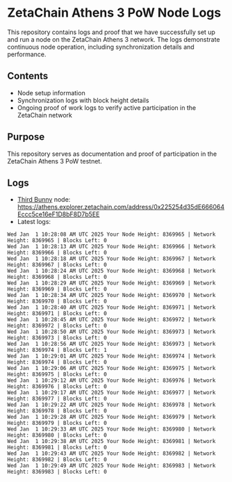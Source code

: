# ZetaChain Athens 3 PoW Node Logs
This repository contains logs and proof that we have successfully set up and run a node on the ZetaChain Athens 3 network. The logs demonstrate continuous node operation, including synchronization details and performance.

## Contents
- Node setup information
- Synchronization logs with block height details
- Ongoing proof of work logs to verify active participation in the ZetaChain network

## Purpose
This repository serves as documentation and proof of participation in the ZetaChain Athens 3 PoW testnet.

## Logs

- [Third Bunny](https://thirdbunny.xyz/) node: https://athens.explorer.zetachain.com/address/0x225254d35dE666064Eccc5ce16eF1D8bF8D7b5EE
- Latest logs:
```
Wed Jan  1 10:28:08 AM UTC 2025 Your Node Height: 8369965 | Network Height: 8369965 | Blocks Left: 0
Wed Jan  1 10:28:13 AM UTC 2025 Your Node Height: 8369966 | Network Height: 8369966 | Blocks Left: 0
Wed Jan  1 10:28:18 AM UTC 2025 Your Node Height: 8369967 | Network Height: 8369967 | Blocks Left: 0
Wed Jan  1 10:28:24 AM UTC 2025 Your Node Height: 8369968 | Network Height: 8369968 | Blocks Left: 0
Wed Jan  1 10:28:29 AM UTC 2025 Your Node Height: 8369969 | Network Height: 8369969 | Blocks Left: 0
Wed Jan  1 10:28:34 AM UTC 2025 Your Node Height: 8369970 | Network Height: 8369970 | Blocks Left: 0
Wed Jan  1 10:28:40 AM UTC 2025 Your Node Height: 8369971 | Network Height: 8369971 | Blocks Left: 0
Wed Jan  1 10:28:45 AM UTC 2025 Your Node Height: 8369972 | Network Height: 8369972 | Blocks Left: 0
Wed Jan  1 10:28:50 AM UTC 2025 Your Node Height: 8369973 | Network Height: 8369973 | Blocks Left: 0
Wed Jan  1 10:28:56 AM UTC 2025 Your Node Height: 8369973 | Network Height: 8369974 | Blocks Left: 1
Wed Jan  1 10:29:01 AM UTC 2025 Your Node Height: 8369974 | Network Height: 8369974 | Blocks Left: 0
Wed Jan  1 10:29:06 AM UTC 2025 Your Node Height: 8369975 | Network Height: 8369975 | Blocks Left: 0
Wed Jan  1 10:29:12 AM UTC 2025 Your Node Height: 8369976 | Network Height: 8369976 | Blocks Left: 0
Wed Jan  1 10:29:17 AM UTC 2025 Your Node Height: 8369977 | Network Height: 8369977 | Blocks Left: 0
Wed Jan  1 10:29:22 AM UTC 2025 Your Node Height: 8369978 | Network Height: 8369978 | Blocks Left: 0
Wed Jan  1 10:29:28 AM UTC 2025 Your Node Height: 8369979 | Network Height: 8369979 | Blocks Left: 0
Wed Jan  1 10:29:33 AM UTC 2025 Your Node Height: 8369980 | Network Height: 8369980 | Blocks Left: 0
Wed Jan  1 10:29:38 AM UTC 2025 Your Node Height: 8369981 | Network Height: 8369981 | Blocks Left: 0
Wed Jan  1 10:29:43 AM UTC 2025 Your Node Height: 8369982 | Network Height: 8369982 | Blocks Left: 0
Wed Jan  1 10:29:49 AM UTC 2025 Your Node Height: 8369983 | Network Height: 8369983 | Blocks Left: 0
```
